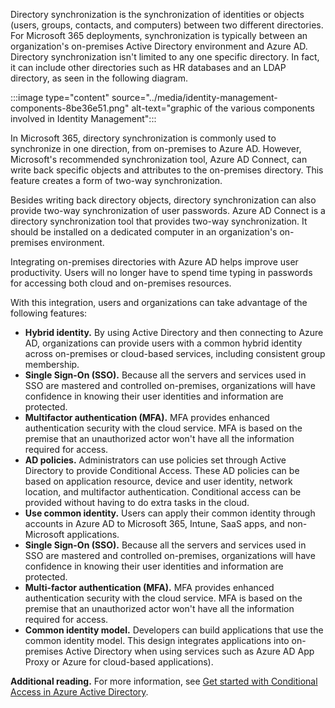 Directory synchronization is the synchronization of identities or objects (users, groups, contacts, and computers) between two different directories. For Microsoft 365 deployments, synchronization is typically between an organization's on-premises Active Directory environment and Azure AD. Directory synchronization isn't limited to any one specific directory. In fact, it can include other directories such as HR databases and an LDAP directory, as seen in the following diagram.

:::image type="content" source="../media/identity-management-components-8be36e51.png" alt-text="graphic of the various components involved in Identity Management":::


In Microsoft 365, directory synchronization is commonly used to synchronize in one direction, from on-premises to Azure AD. However, Microsoft's recommended synchronization tool, Azure AD Connect, can write back specific objects and attributes to the on-premises directory. This feature creates a form of two-way synchronization.

Besides writing back directory objects, directory synchronization can also provide two-way synchronization of user passwords. Azure AD Connect is a directory synchronization tool that provides two-way synchronization. It should be installed on a dedicated computer in an organization's on-premises environment.

Integrating on-premises directories with Azure AD helps improve user productivity. Users will no longer have to spend time typing in passwords for accessing both cloud and on-premises resources.

With this integration, users and organizations can take advantage of the following features:

 -  **Hybrid identity.** By using Active Directory and then connecting to Azure AD, organizations can provide users with a common hybrid identity across on-premises or cloud-based services, including consistent group membership.
 -  **Single Sign-On (SSO).** Because all the servers and services used in SSO are mastered and controlled on-premises, organizations will have confidence in knowing their user identities and information are protected.
 -  **Multifactor authentication (MFA).** MFA provides enhanced authentication security with the cloud service. MFA is based on the premise that an unauthorized actor won't have all the information required for access.
 -  **AD policies.** Administrators can use policies set through Active Directory to provide Conditional Access. These AD policies can be based on application resource, device and user identity, network location, and multifactor authentication. Conditional access can be provided without having to do extra tasks in the cloud.
 -  **Use common identity.** Users can apply their common identity through accounts in Azure AD to Microsoft 365, Intune, SaaS apps, and non-Microsoft applications.
 -  **Single Sign-On (SSO).** Because all the servers and services used in SSO are mastered and controlled on-premises, organizations will have confidence in knowing their user identities and information are protected.
 -  **Multi-factor authentication (MFA).** MFA provides enhanced authentication security with the cloud service. MFA is based on the premise that an unauthorized actor won't have all the information required for access.
 -  **Common identity model.** Developers can build applications that use the common identity model. This design integrates applications into on-premises Active Directory when using services such as Azure AD App Proxy or Azure for cloud-based applications).

**Additional reading.** For more information, see [Get started with Conditional Access in Azure Active Directory](/azure/active-directory/active-directory-conditional-access-azure-portal-get-started).
